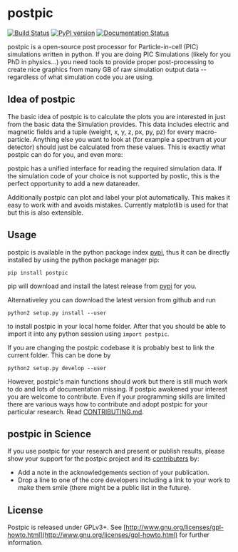 postpic
=======
[![Build Status](https://travis-ci.org/skuschel/postpic.svg?branch=master)](https://travis-ci.org/skuschel/postpic)
[![PyPI version](https://badge.fury.io/py/postpic.png)](http://badge.fury.io/py/postpic)
[![Documentation Status](https://readthedocs.org/projects/postpic/badge/?version=latest)](https://postpic.readthedocs.org/)

postpic is a open-source post processor for Particle-in-cell (PIC) simulations written in python.  If you are doing PIC Simulations (likely for you PhD in physics...) you need tools to provide proper post-processing to create nice graphics from many GB of raw simulation output data -- regardless of what simulation code you are using.

Idea of postpic
---------------

The basic idea of postpic is to calculate the plots you are interested in just from the basic data the Simulation provides. This data includes electric and magnetic fields and a tuple (weight, x, y, z, px, py, pz) for every macro-particle. Anything else you want to look at (for example a spectrum at your detector) should just be calculated from these values. This is exactly what postpic can do for you, and even more:

postpic has a unified interface for reading the required simulation data. If the simulation code of your choice is not supported by postic, this is the perfect opportunity to add a new datareader.

Additionally postpic can plot and label your plot automatically. This makes it easy to work with and avoids mistakes. Currently matplotlib is used for that but this is also extensible.

Usage
-----
postpic is available in the python package index [pypi](https://pypi.python.org/pypi/postpic/), thus it can be directly installed by using the python package manager pip:

`pip install postpic`

pip will download and install the latest release from [pypi](https://pypi.python.org/pypi/postpic/) for you.

Alternativeley you can download the latest version from github and run

`python2 setup.py install --user`

to install postpic in your local home folder. After that you should be able to import it into any python session using `import postpic`.

If you are changing the postpic codebase it is probably best to link the current folder. This can be done by

`python2 setup.py develop --user`

However, postpic's main functions should work but there is still much work to do and lots of documentation missing. If postpic awakened your interest you are welcome to contribute. Even if your programming skills are limited there are various ways how to contribute and adopt postpic for your particular research. Read [CONTRIBUTING.md](../master/CONTRIBUTING.md).


postpic in Science
------------------

If you use postpic for your research and present or publish results, please show your support for the postpic project and its [contributers](https://github.com/skuschel/postpic/graphs/contributors) by:

  * Add a note in the acknowledgements section of your publication.
  * Drop a line to one of the core developers including a link to your work to make them smile (there might be a public list in the future).

License
-------

Postpic is released under GPLv3+. See [http://www.gnu.org/licenses/gpl-howto.html](http://www.gnu.org/licenses/gpl-howto.html) for further information.
